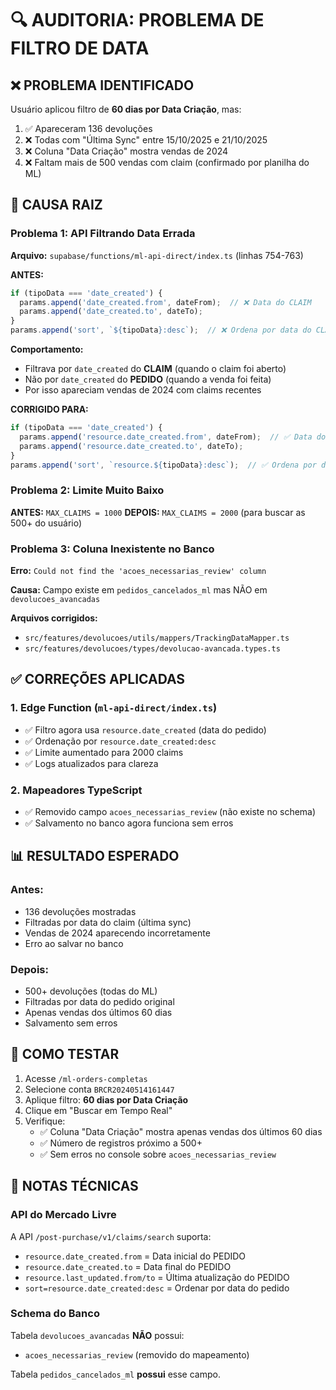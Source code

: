 # 🔍 AUDITORIA: PROBLEMA DE FILTRO DE DATA

## ❌ PROBLEMA IDENTIFICADO

Usuário aplicou filtro de **60 dias por Data Criação**, mas:
1. ✅ Apareceram 136 devoluções
2. ❌ Todas com "Última Sync" entre 15/10/2025 e 21/10/2025
3. ❌ Coluna "Data Criação" mostra vendas de 2024
4. ❌ Faltam mais de 500 vendas com claim (confirmado por planilha do ML)

## 🔎 CAUSA RAIZ

### Problema 1: API Filtrando Data Errada
**Arquivo:** `supabase/functions/ml-api-direct/index.ts` (linhas 754-763)

**ANTES:**
```typescript
if (tipoData === 'date_created') {
  params.append('date_created.from', dateFrom);  // ❌ Data do CLAIM
  params.append('date_created.to', dateTo);
}
params.append('sort', `${tipoData}:desc`);  // ❌ Ordena por data do CLAIM
```

**Comportamento:**
- Filtrava por `date_created` do **CLAIM** (quando o claim foi aberto)
- Não por `date_created` do **PEDIDO** (quando a venda foi feita)
- Por isso apareciam vendas de 2024 com claims recentes

**CORRIGIDO PARA:**
```typescript
if (tipoData === 'date_created') {
  params.append('resource.date_created.from', dateFrom);  // ✅ Data do PEDIDO
  params.append('resource.date_created.to', dateTo);
}
params.append('sort', `resource.${tipoData}:desc`);  // ✅ Ordena por data do PEDIDO
```

### Problema 2: Limite Muito Baixo
**ANTES:** `MAX_CLAIMS = 1000`
**DEPOIS:** `MAX_CLAIMS = 2000` (para buscar as 500+ do usuário)

### Problema 3: Coluna Inexistente no Banco
**Erro:** `Could not find the 'acoes_necessarias_review' column`

**Causa:** Campo existe em `pedidos_cancelados_ml` mas NÃO em `devolucoes_avancadas`

**Arquivos corrigidos:**
- `src/features/devolucoes/utils/mappers/TrackingDataMapper.ts`
- `src/features/devolucoes/types/devolucao-avancada.types.ts`

## ✅ CORREÇÕES APLICADAS

### 1. Edge Function (`ml-api-direct/index.ts`)
- ✅ Filtro agora usa `resource.date_created` (data do pedido)
- ✅ Ordenação por `resource.date_created:desc`
- ✅ Limite aumentado para 2000 claims
- ✅ Logs atualizados para clareza

### 2. Mapeadores TypeScript
- ✅ Removido campo `acoes_necessarias_review` (não existe no schema)
- ✅ Salvamento no banco agora funciona sem erros

## 📊 RESULTADO ESPERADO

### Antes:
- 136 devoluções mostradas
- Filtradas por data do claim (última sync)
- Vendas de 2024 aparecendo incorretamente
- Erro ao salvar no banco

### Depois:
- 500+ devoluções (todas do ML)
- Filtradas por data do pedido original
- Apenas vendas dos últimos 60 dias
- Salvamento sem erros

## 🧪 COMO TESTAR

1. Acesse `/ml-orders-completas`
2. Selecione conta `BRCR20240514161447`
3. Aplique filtro: **60 dias por Data Criação**
4. Clique em "Buscar em Tempo Real"
5. Verifique:
   - ✅ Coluna "Data Criação" mostra apenas vendas dos últimos 60 dias
   - ✅ Número de registros próximo a 500+
   - ✅ Sem erros no console sobre `acoes_necessarias_review`

## 📝 NOTAS TÉCNICAS

### API do Mercado Livre
A API `/post-purchase/v1/claims/search` suporta:
- `resource.date_created.from` = Data inicial do PEDIDO
- `resource.date_created.to` = Data final do PEDIDO
- `resource.last_updated.from/to` = Última atualização do PEDIDO
- `sort=resource.date_created:desc` = Ordenar por data do pedido

### Schema do Banco
Tabela `devolucoes_avancadas` **NÃO** possui:
- `acoes_necessarias_review` (removido do mapeamento)

Tabela `pedidos_cancelados_ml` **possui** esse campo.
